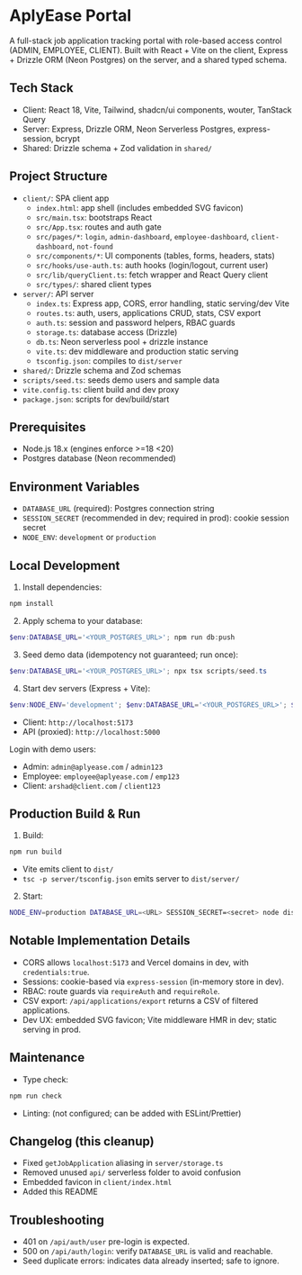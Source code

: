 # AplyEase Portal

A full-stack job application tracking portal with role-based access control (ADMIN, EMPLOYEE, CLIENT). Built with React + Vite on the client, Express + Drizzle ORM (Neon Postgres) on the server, and a shared typed schema.

## Tech Stack
- Client: React 18, Vite, Tailwind, shadcn/ui components, wouter, TanStack Query
- Server: Express, Drizzle ORM, Neon Serverless Postgres, express-session, bcrypt
- Shared: Drizzle schema + Zod validation in `shared/`

## Project Structure
- `client/`: SPA client app
  - `index.html`: app shell (includes embedded SVG favicon)
  - `src/main.tsx`: bootstraps React
  - `src/App.tsx`: routes and auth gate
  - `src/pages/*`: `login`, `admin-dashboard`, `employee-dashboard`, `client-dashboard`, `not-found`
  - `src/components/*`: UI components (tables, forms, headers, stats)
  - `src/hooks/use-auth.ts`: auth hooks (login/logout, current user)
  - `src/lib/queryClient.ts`: fetch wrapper and React Query client
  - `src/types/`: shared client types
- `server/`: API server
  - `index.ts`: Express app, CORS, error handling, static serving/dev Vite
  - `routes.ts`: auth, users, applications CRUD, stats, CSV export
  - `auth.ts`: session and password helpers, RBAC guards
  - `storage.ts`: database access (Drizzle)
  - `db.ts`: Neon serverless pool + drizzle instance
  - `vite.ts`: dev middleware and production static serving
  - `tsconfig.json`: compiles to `dist/server`
- `shared/`: Drizzle schema and Zod schemas
- `scripts/seed.ts`: seeds demo users and sample data
- `vite.config.ts`: client build and dev proxy
- `package.json`: scripts for dev/build/start

## Prerequisites
- Node.js 18.x (engines enforce >=18 <20)
- Postgres database (Neon recommended)

## Environment Variables
- `DATABASE_URL` (required): Postgres connection string
- `SESSION_SECRET` (recommended in dev; required in prod): cookie session secret
- `NODE_ENV`: `development` or `production`

## Local Development
1) Install dependencies:
```powershell
npm install
```
2) Apply schema to your database:
```powershell
$env:DATABASE_URL='<YOUR_POSTGRES_URL>'; npm run db:push
```
3) Seed demo data (idempotency not guaranteed; run once):
```powershell
$env:DATABASE_URL='<YOUR_POSTGRES_URL>'; npx tsx scripts/seed.ts
```
4) Start dev servers (Express + Vite):
```powershell
$env:NODE_ENV='development'; $env:DATABASE_URL='<YOUR_POSTGRES_URL>'; $env:SESSION_SECRET='dev-secret'; npm run dev
```
- Client: `http://localhost:5173`
- API (proxied): `http://localhost:5000`

Login with demo users:
- Admin: `admin@aplyease.com` / `admin123`
- Employee: `employee@aplyease.com` / `emp123`
- Client: `arshad@client.com` / `client123`

## Production Build & Run
1) Build:
```bash
npm run build
```
- Vite emits client to `dist/`
- `tsc -p server/tsconfig.json` emits server to `dist/server/`

2) Start:
```bash
NODE_ENV=production DATABASE_URL=<URL> SESSION_SECRET=<secret> node dist/server/index.js
```

## Notable Implementation Details
- CORS allows `localhost:5173` and Vercel domains in dev, with `credentials:true`.
- Sessions: cookie-based via `express-session` (in-memory store in dev).
- RBAC: route guards via `requireAuth` and `requireRole`.
- CSV export: `/api/applications/export` returns a CSV of filtered applications.
- Dev UX: embedded SVG favicon; Vite middleware HMR in dev; static serving in prod.

## Maintenance
- Type check:
```bash
npm run check
```
- Linting: (not configured; can be added with ESLint/Prettier)

## Changelog (this cleanup)
- Fixed `getJobApplication` aliasing in `server/storage.ts`
- Removed unused `api/` serverless folder to avoid confusion
- Embedded favicon in `client/index.html`
- Added this README

## Troubleshooting
 - 401 on `/api/auth/user` pre-login is expected.
 - 500 on `/api/auth/login`: verify `DATABASE_URL` is valid and reachable.
 - Seed duplicate errors: indicates data already inserted; safe to ignore.
